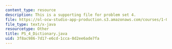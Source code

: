 ```yaml
---
content_type: resource
description: This is a supporting file for problem set 4.
file: https://ol-ocw-studio-app-production.s3.amazonaws.com/courses/1-00-introduction-to-computers-and-engineering-problem-solving-spring-2012/3f8ac9867d17e6cd1cca0d2ee6ade7fa_PS_4_Dictionary.java
file_type: text/x-java
resourcetype: Other
title: PS_4_Dictionary.java
uid: 3f8ac986-7d17-e6cd-1cca-0d2ee6ade7fa
---
```

